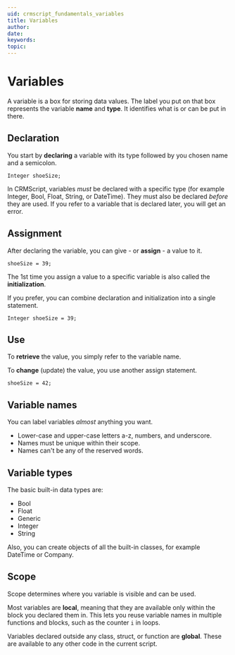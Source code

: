 ```yaml
---
uid: crmscript_fundamentals_variables
title: Variables
author:
date:
keywords:
topic:
---
```


# Variables

A variable is a box for storing data values. The label you put on that box represents the variable **name** and **type**. It identifies what is or can be put in there.

## Declaration

You start by **declaring** a variable with its type followed by you chosen name and a semicolon.

```crmscript
Integer shoeSize;
```

In CRMScript, variables *must* be declared with a specific type (for example Integer, Bool, Float, String, or DateTime). They must also be declared *before* they are used. If you refer to a variable that is declared later, you will get an error.

## Assignment

After declaring the variable, you can give - or **assign** - a value to it.

```crmscript
shoeSize = 39;
```

The 1st time you assign a value to a specific variable is also called the **initialization**.

If you prefer, you can combine declaration and initialization into a single statement.

```crmscript
Integer shoeSize = 39;
```

## Use

To **retrieve** the value, you simply refer to the variable name.

To **change** (update) the value, you use another assign statement.

```crmscript
shoeSize = 42;
```

## Variable names

You can label variables *almost* anything you want.

* Lower-case and upper-case letters a-z, numbers, and underscore.
* Names must be unique within their scope.
* Names can't be any of the reserved words.

## Variable types

The basic built-in data types are:

* Bool
* Float
* Generic
* Integer
* String

Also, you can create objects of all the built-in classes, for example DateTime or Company.

## Scope

Scope determines where you variable is visible and can be used.

Most variables are **local**, meaning that they are available only within the block you declared them in. This lets you reuse variable names in multiple functions and blocks, such as the counter `i` in loops.

Variables declared outside any class, struct, or function are **global**. These are available to any other code in the current script.
